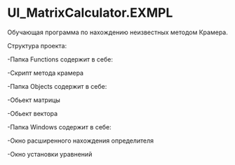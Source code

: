 # UI_MatrixCalculator.EXMPL
Обучающая программа по нахождению неизвестных методом Крамера.

Структура проекта:

-Папка Functions содержит в себе:

  -Скрипт метода крамера
  
-Папка Objects содержит в себе:

  -Обьект матрицы
  
  -Обьект вектора
  
-Папка Windows содержит в себе:

  -Окно расширенного нахождения определителя
  
  -Окно установки уравнений
